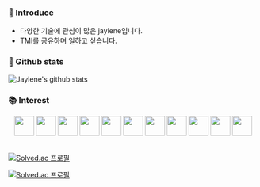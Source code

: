 ### 🌴 Introduce
- 다양한 기술에 관심이 많은 jaylene입니다.
- TMI를 공유하며 일하고 싶습니다.

### 🏅 Github stats

![Jaylene's github stats](https://github-readme-stats.vercel.app/api?username=ebbunnim&show_icons=true&count_private=true)

### 📚 Interest

<div align=center>
<image src="https://user-images.githubusercontent.com/46434838/105971982-79ec7080-60ce-11eb-82f5-f49f193efe72.jpg" height="40">
<image src="https://user-images.githubusercontent.com/46434838/105970897-37766400-60cd-11eb-9416-b684dffcb1b4.png" height="40">
<image src="https://user-images.githubusercontent.com/46434838/105970810-1ca3ef80-60cd-11eb-83d0-2c12e40807d6.png" height="40">
<image src="https://user-images.githubusercontent.com/46434838/105970856-2cbbcf00-60cd-11eb-8647-ee28e1df6bde.png" height="40">
<image src="https://user-images.githubusercontent.com/46434838/105972207-ba4bee80-60ce-11eb-9580-c73f2706eeab.png" height="40">
<image src="https://user-images.githubusercontent.com/46434838/123512594-4d5f7380-d6c3-11eb-8f6d-e5836d314844.jpeg" height="40">
<image src="https://user-images.githubusercontent.com/46434838/105970607-e6ff0680-60cc-11eb-9983-6820ef17ad07.jpg" height="40">
<image src="https://user-images.githubusercontent.com/46434838/105970731-0a29b600-60cd-11eb-9f8b-8073d4c990b1.png" height="40">
<image src="https://user-images.githubusercontent.com/46434838/105972349-e10a2500-60ce-11eb-86e7-5e9ab0c4df4c.png" height="40">
<image src="https://user-images.githubusercontent.com/46434838/105970771-13b31e00-60cd-11eb-9f37-75117026e902.png" height="40">
<image src="https://user-images.githubusercontent.com/46434838/105970981-507f1500-60cd-11eb-9c6c-1a297d2ca85b.jpg" height="40">
 </div>

</br>

[![Solved.ac
프로필](http://mazassumnida.wtf/api/mini/generate_badge?boj=ebbunnim)](https://github.com/mazassumnida/mazassumnida)


[![Solved.ac
프로필](http://mazassumnida.wtf/api/v2/generate_badge?boj=ebbunnim)](https://solved.ac/ebbunnim)


<!---
df

[![Solved.ac
프로필](http://mazassumnida.wtf/api/generate_badge?boj=ebbunnim)](https://solved.ac/profile/ebbunnim)


<br><br>

<p align="center"><img align="center" height="15" src="http://mazassumnida.wtf/api/mini/generate_badge?boj=ebbunnim&show_icons=true" alt="sjy" /><p/>
<p align="center"><img align="center" height="15" src="http://mazassumnida.wtf/api/mini/generate_badge?boj=ebbunnim&show_icons=true" alt="sjy" /><p/>

<p align="left"><img align="center" width="350" src="http://mazassumnida.wtf/api/generate_badge?boj=ebbunnim" />&nbsp;
&nbsp;<p/>

<p align="left"><img align="center" width="350" src="http://mazassumnida.wtf/api/generate_badge?boj=ebbunnim" />&nbsp;
&nbsp;<p/>

<p align="center"><img align="center" height="15" src="http://@@@" alt="sjy" /><p/>



[![Solved.ac
프로필](http://mazassumnida.wtf/api/v2/generate_badge?boj=ebbunnim)](https://solved.ac/profile/ebbunnim)
--->
